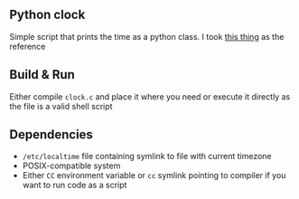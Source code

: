 Python clock
--
Simple script that prints the time as a python class. I took [this thing](https://steamcommunity.com/sharedfiles/filedetails/?id=3258164602) as the reference

Build & Run
--
Either compile `clock.c` and place it where you need or execute it directly as the file is a valid shell script

Dependencies
--
- `/etc/localtime` file containing symlink to file with current timezone  
- POSIX-compatible system  
- Either `CC` environment variable or `cc` symlink pointing to compiler if you want to run code as a script
